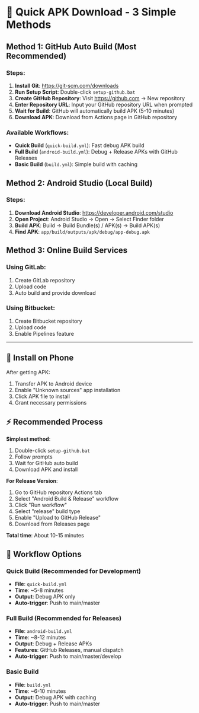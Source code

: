 # 🚀 Quick APK Download - 3 Simple Methods

## Method 1: GitHub Auto Build (Most Recommended)

### Steps:
1. **Install Git**: https://git-scm.com/downloads
2. **Run Setup Script**: Double-click `setup-github.bat`
3. **Create GitHub Repository**: Visit https://github.com → New repository
4. **Enter Repository URL**: Input your GitHub repository URL when prompted
5. **Wait for Build**: GitHub will automatically build APK (5-10 minutes)
6. **Download APK**: Download from Actions page in GitHub repository

### Available Workflows:
- **Quick Build** (`quick-build.yml`): Fast debug APK build
- **Full Build** (`android-build.yml`): Debug + Release APKs with GitHub Releases
- **Basic Build** (`build.yml`): Simple build with caching

## Method 2: Android Studio (Local Build)

### Steps:
1. **Download Android Studio**: https://developer.android.com/studio
2. **Open Project**: Android Studio → Open → Select Finder folder
3. **Build APK**: Build → Build Bundle(s) / APK(s) → Build APK(s)
4. **Find APK**: `app/build/outputs/apk/debug/app-debug.apk`

## Method 3: Online Build Services

### Using GitLab:
1. Create GitLab repository
2. Upload code
3. Auto build and provide download

### Using Bitbucket:
1. Create Bitbucket repository
2. Upload code
3. Enable Pipelines feature

---

## 📱 Install on Phone

After getting APK:
1. Transfer APK to Android device
2. Enable "Unknown sources" app installation
3. Click APK file to install
4. Grant necessary permissions

## ⚡ Recommended Process

**Simplest method**:
1. Double-click `setup-github.bat`
2. Follow prompts
3. Wait for GitHub auto build
4. Download APK and install

**For Release Version**:
1. Go to GitHub repository Actions tab
2. Select "Android Build & Release" workflow
3. Click "Run workflow"
4. Select "release" build type
5. Enable "Upload to GitHub Release"
6. Download from Releases page

**Total time**: About 10-15 minutes

## 🔄 Workflow Options

### Quick Build (Recommended for Development)
- **File**: `quick-build.yml`
- **Time**: ~5-8 minutes
- **Output**: Debug APK only
- **Auto-trigger**: Push to main/master

### Full Build (Recommended for Releases)
- **File**: `android-build.yml`
- **Time**: ~8-12 minutes
- **Output**: Debug + Release APKs
- **Features**: GitHub Releases, manual dispatch
- **Auto-trigger**: Push to main/master/develop

### Basic Build
- **File**: `build.yml`
- **Time**: ~6-10 minutes
- **Output**: Debug APK with caching
- **Auto-trigger**: Push to main/master 